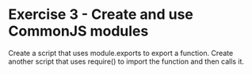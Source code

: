# Exercise 3 - Create and use CommonJS modules

Create a script that uses module.exports to export a function.
Create another script that uses require() to import the function and then calls it.

